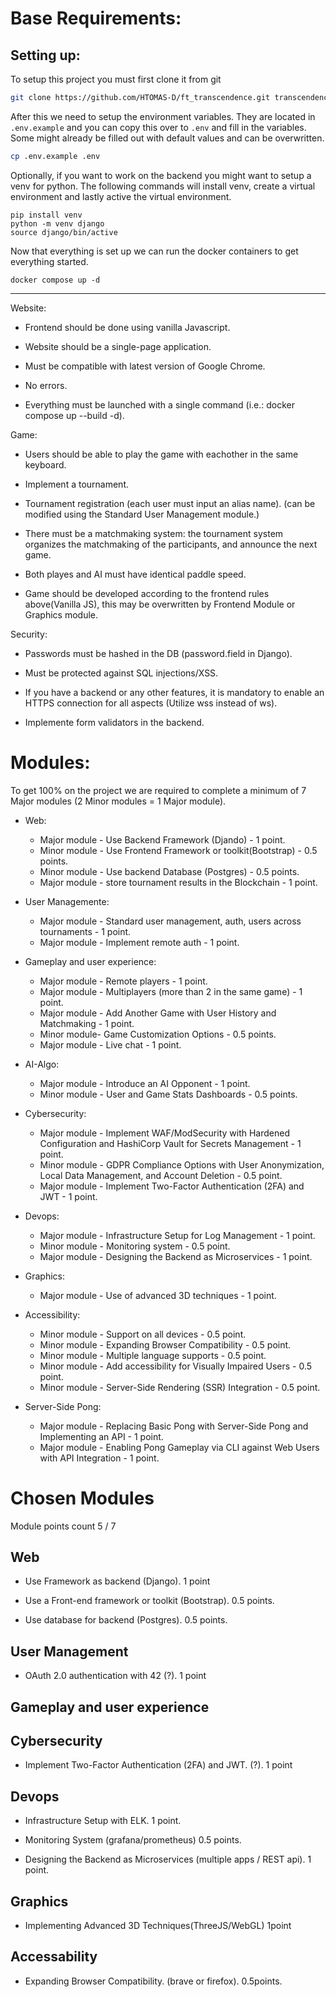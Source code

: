 # Base Requirements:

## Setting up:

To setup this project you must first clone it from git
```bash
git clone https://github.com/HTOMAS-D/ft_transcendence.git transcendence
```

After this we need to setup the environment variables. They are located in `.env.example` and you can copy this over to `.env` and fill in the variables. Some might already be filled out with default values and can be overwritten.
```bash
cp .env.example .env
```

Optionally, if you want to work on the backend you might want to setup a venv for python. The following commands will install venv, create a virtual environment and lastly active the virtual environment.
```
pip install venv
python -m venv django
source django/bin/active
```

Now that everything is set up we can run the docker containers to get everything started.
```
docker compose up -d
```

-----

Website:

- Frontend should be done using vanilla Javascript.

- Website should be a single-page application.

- Must be compatible with latest version of Google Chrome.

- No errors.

- Everything must be launched with a single command (i.e.: docker compose up --build -d).


Game:

- Users should be able to play the game with eachother in the same keyboard.

- Implement a tournament.

- Tournament registration (each user must input an alias name). (can be modified using the Standard User Management module.)

- There must be a matchmaking system: the tournament system organizes the matchmaking of the participants, and announce the next game.

- Both playes and AI must have identical paddle speed.

- Game should be developed according to the frontend rules above(Vanilla JS), this may be overwritten by Frontend Module or Graphics module.


Security:

- Passwords must be hashed in the DB (password.field in Django).

- Must be protected against SQL injections/XSS.

- If you have a backend or any other features, it is mandatory to enable an HTTPS connection for all aspects (Utilize wss instead of ws).

- Implemente form validators in the backend.


# Modules:

To get 100% on the project we are required to complete a minimum of 7 Major modules (2 Minor modules = 1 Major module).

- Web:
    - Major module - Use Backend Framework (Djando) - 1 point.
    - Minor module - Use Frontend Framework or toolkit(Bootstrap) - 0.5 points.
    - Minor module - Use backend Database (Postgres)  - 0.5 points.
    - Major module - store tournament results in the Blockchain - 1 point.

- User Managemente:
    - Major module - Standard user management, auth, users across tournaments - 1 point.
    - Major module - Implement remote auth - 1 point.


- Gameplay and user experience:
    - Major module - Remote players - 1 point.
    - Major module - Multiplayers (more than 2 in the same game) - 1 point.
    - Major module - Add Another Game with User History and Matchmaking - 1 point.
    - Minor module- Game Customization Options - 0.5 points.
    - Major module - Live chat - 1 point.

- AI-Algo:
    - Major module -  Introduce an AI Opponent - 1 point.
    - Minor module -  User and Game Stats Dashboards - 0.5 points.

- Cybersecurity:
    - Major module - Implement WAF/ModSecurity with Hardened Configuration and HashiCorp Vault for Secrets Management - 1 point.
    - Minor module - GDPR Compliance Options with User Anonymization, Local Data Management, and Account Deletion - 0.5 point.
    - Major module - Implement Two-Factor Authentication (2FA) and JWT - 1 point.

- Devops:
    - Major module - Infrastructure Setup for Log Management - 1 point.
    - Minor module - Monitoring system - 0.5 point.
    - Major module - Designing the Backend as Microservices - 1 point.

- Graphics:
    - Major module - Use of advanced 3D techniques - 1 point.

- Accessibility:
    - Minor module - Support on all devices - 0.5 point.
    - Minor module - Expanding Browser Compatibility - 0.5 point.
    - Minor module - Multiple language supports - 0.5 point.
    - Minor module - Add accessibility for Visually Impaired Users - 0.5 point.
    - Minor module - Server-Side Rendering (SSR) Integration - 0.5 point.

- Server-Side Pong:
    - Major module - Replacing Basic Pong with Server-Side Pong and Implementing an API - 1 point.
    - Major module - Enabling Pong Gameplay via CLI against Web Users with API Integration - 1 point.


# Chosen Modules

Module points count 5 / 7

## Web

- Use Framework as backend (Django). 1 point

- Use a Front-end framework or toolkit (Bootstrap). 0.5 points.

- Use database for backend (Postgres).  0.5 points.

## User Management

- OAuth 2.0 authentication with 42 (?). 1 point

## Gameplay and user experience

## Cybersecurity

- Implement Two-Factor Authentication (2FA) and JWT. (?). 1 point

## Devops

- Infrastructure Setup with ELK. 1 point.

- Monitoring System (grafana/prometheus) 0.5 points.

- Designing the Backend as Microservices (multiple apps / REST api). 1 point.

## Graphics

-  Implementing Advanced 3D Techniques(ThreeJS/WebGL) 1point

## Accessability

- Expanding Browser Compatibility. (brave or firefox). 0.5points.